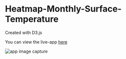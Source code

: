 # Heatmap-Monthly-Surface-Temperature

Created with D3.js

You can view the live-app [here](https://imbch.csb.app/)

![app image capture](https://uploads.codesandbox.io/uploads/user/3da8032e-cd8c-4966-8d2b-a74f580418b9/QkpT-Heatmap.png)
